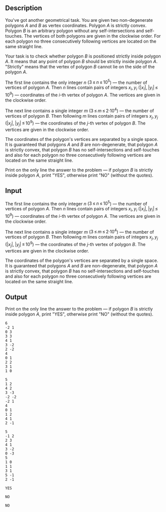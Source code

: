 ## Description

<div><p>You've got another geometrical task. You are given two non-degenerate polygons <span class="tex-span"><i>A</i></span> and <span class="tex-span"><i>B</i></span> as vertex coordinates. Polygon <span class="tex-span"><i>A</i></span> is strictly convex. Polygon <span class="tex-span"><i>B</i></span> is an arbitrary polygon without any self-intersections and self-touches. The vertices of both polygons are given in the clockwise order. For each polygon no three consecutively following vertices are located on the same straight line.</p><p>Your task is to check whether polygon <span class="tex-span"><i>B</i></span> is positioned strictly inside polygon <span class="tex-span"><i>A</i></span>. It means that any point of polygon <span class="tex-span"><i>B</i></span> should be strictly inside polygon <span class="tex-span"><i>A</i></span>. "Strictly" means that the vertex of polygon <span class="tex-span"><i>B</i></span> cannot lie on the side of the polygon <span class="tex-span"><i>A</i></span>.</p></div><div class="input-specification"><p>The first line contains the only integer <span class="tex-span"><i>n</i></span> (<span class="tex-span">3 ≤ <i>n</i> ≤ 10<sup class="upper-index">5</sup></span>) — the number of vertices of polygon <span class="tex-span"><i>A</i></span>. Then <span class="tex-span"><i>n</i></span> lines contain pairs of integers <span class="tex-span"><i>x</i><sub class="lower-index"><i>i</i></sub>, <i>y</i><sub class="lower-index"><i>i</i></sub></span> (<span class="tex-span">|<i>x</i><sub class="lower-index"><i>i</i></sub>|, |<i>y</i><sub class="lower-index"><i>i</i></sub>| ≤ 10<sup class="upper-index">9</sup></span>) — coordinates of the <span class="tex-span"><i>i</i></span>-th vertex of polygon <span class="tex-span"><i>A</i></span>. The vertices are given in the clockwise order.</p><p>The next line contains a single integer <span class="tex-span"><i>m</i></span> (<span class="tex-span">3 ≤ <i>m</i> ≤ 2·10<sup class="upper-index">4</sup></span>) — the number of vertices of polygon <span class="tex-span"><i>B</i></span>. Then following <span class="tex-span"><i>m</i></span> lines contain pairs of integers <span class="tex-span"><i>x</i><sub class="lower-index"><i>j</i></sub>, <i>y</i><sub class="lower-index"><i>j</i></sub></span> (<span class="tex-span">|<i>x</i><sub class="lower-index"><i>j</i></sub>|, |<i>y</i><sub class="lower-index"><i>j</i></sub>| ≤ 10<sup class="upper-index">9</sup></span>) — the coordinates of the <span class="tex-span"><i>j</i></span>-th vertex of polygon <span class="tex-span"><i>B</i></span>. The vertices are given in the clockwise order.</p><p>The coordinates of the polygon's vertices are separated by a single space. It is guaranteed that polygons <span class="tex-span"><i>A</i></span> and <span class="tex-span"><i>B</i></span> are non-degenerate, that polygon <span class="tex-span"><i>A</i></span> is strictly convex, that polygon <span class="tex-span"><i>B</i></span> has no self-intersections and self-touches and also for each polygon no three consecutively following vertices are located on the same straight line.</p></div><div class="output-specification"><p>Print on the only line the answer to the problem — if polygon <span class="tex-span"><i>B</i></span> is strictly inside polygon <span class="tex-span"><i>A</i></span>, print "<span class="tex-font-style-tt">YES</span>", otherwise print "<span class="tex-font-style-tt">NO</span>" (without the quotes).</p></div>

## Input

<p>The first line contains the only integer <span class="tex-span"><i>n</i></span> (<span class="tex-span">3 ≤ <i>n</i> ≤ 10<sup class="upper-index">5</sup></span>) — the number of vertices of polygon <span class="tex-span"><i>A</i></span>. Then <span class="tex-span"><i>n</i></span> lines contain pairs of integers <span class="tex-span"><i>x</i><sub class="lower-index"><i>i</i></sub>, <i>y</i><sub class="lower-index"><i>i</i></sub></span> (<span class="tex-span">|<i>x</i><sub class="lower-index"><i>i</i></sub>|, |<i>y</i><sub class="lower-index"><i>i</i></sub>| ≤ 10<sup class="upper-index">9</sup></span>) — coordinates of the <span class="tex-span"><i>i</i></span>-th vertex of polygon <span class="tex-span"><i>A</i></span>. The vertices are given in the clockwise order.</p><p>The next line contains a single integer <span class="tex-span"><i>m</i></span> (<span class="tex-span">3 ≤ <i>m</i> ≤ 2·10<sup class="upper-index">4</sup></span>) — the number of vertices of polygon <span class="tex-span"><i>B</i></span>. Then following <span class="tex-span"><i>m</i></span> lines contain pairs of integers <span class="tex-span"><i>x</i><sub class="lower-index"><i>j</i></sub>, <i>y</i><sub class="lower-index"><i>j</i></sub></span> (<span class="tex-span">|<i>x</i><sub class="lower-index"><i>j</i></sub>|, |<i>y</i><sub class="lower-index"><i>j</i></sub>| ≤ 10<sup class="upper-index">9</sup></span>) — the coordinates of the <span class="tex-span"><i>j</i></span>-th vertex of polygon <span class="tex-span"><i>B</i></span>. The vertices are given in the clockwise order.</p><p>The coordinates of the polygon's vertices are separated by a single space. It is guaranteed that polygons <span class="tex-span"><i>A</i></span> and <span class="tex-span"><i>B</i></span> are non-degenerate, that polygon <span class="tex-span"><i>A</i></span> is strictly convex, that polygon <span class="tex-span"><i>B</i></span> has no self-intersections and self-touches and also for each polygon no three consecutively following vertices are located on the same straight line.</p>

## Output

<p>Print on the only line the answer to the problem — if polygon <span class="tex-span"><i>B</i></span> is strictly inside polygon <span class="tex-span"><i>A</i></span>, print "<span class="tex-font-style-tt">YES</span>", otherwise print "<span class="tex-font-style-tt">NO</span>" (without the quotes).</p>





```input1
6
-2 1
0 3
3 3
4 1
3 -2
2 -2
4
0 1
2 2
3 1
1 0

```




```input2
5
1 2
4 2
3 -3
-2 -2
-2 1
4
0 1
1 2
4 1
2 -1

```




```input3
5
-1 2
2 3
4 1
3 -2
0 -3
5
1 0
1 1
3 1
5 -1
2 -1

```




```output1
YES

```




```output2
NO

```




```output3
NO

```


